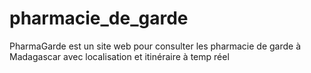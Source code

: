 # pharmacie_de_garde
PharmaGarde est un site web pour consulter les pharmacie de garde à Madagascar avec localisation et itinéraire à temp réel
